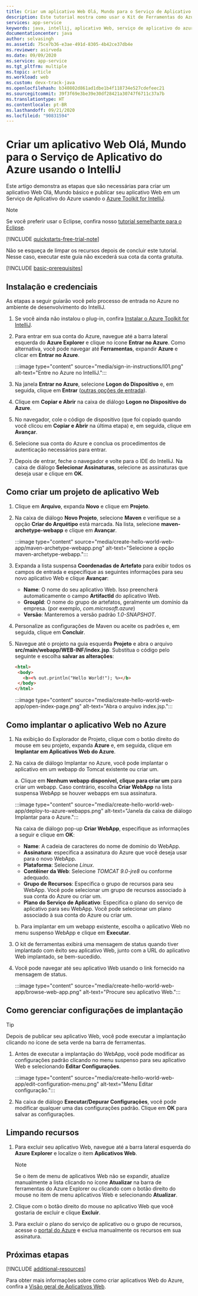 ```yaml
---
title: Criar um aplicativo Web Olá, Mundo para o Serviço de Aplicativo do Azure usando o IntelliJ
description: Este tutorial mostra como usar o Kit de Ferramentas do Azure para IntelliJ para criar um aplicativo Web Hello World para o Azure.
services: app-service
keywords: java, intellij, aplicativo Web, serviço de aplicativo do azure, olá, mundo, início rápido
documentationcenter: java
author: selvasingh
ms.assetid: 75ce7b36-e3ae-491d-8305-4b42ce37db4e
ms.reviewer: asirveda
ms.date: 09/09/2020
ms.service: app-service
ms.tgt_pltfrm: multiple
ms.topic: article
ms.workload: web
ms.custom: devx-track-java
ms.openlocfilehash: b340802d861ad1dbe1b4f118734e527cdefeec21
ms.sourcegitcommit: 39f3f69e3be39e30df28421a30747f6711c37a7b
ms.translationtype: HT
ms.contentlocale: pt-BR
ms.lasthandoff: 09/21/2020
ms.locfileid: "90831594"
---
```

# <a name="create-a-hello-world-web-app-for-azure-app-service-using-intellij"></a>Criar um aplicativo Web Olá, Mundo para o Serviço de Aplicativo do Azure usando o IntelliJ

Este artigo demonstra as etapas que são necessárias para criar um aplicativo Web Olá, Mundo básico e publicar seu aplicativo Web em um Serviço de Aplicativo do Azure usando o [Azure Toolkit for IntelliJ](https://plugins.jetbrains.com/plugin/8053).

> [!NOTE]
>
> Se você preferir usar o Eclipse, confira nosso [tutorial semelhante para o Eclipse][eclipse-hello-world].
>
>[!INCLUDE [quickstarts-free-trial-note](includes/quickstarts-free-trial-note.md)]
>
> Não se esqueça de limpar os recursos depois de concluir este tutorial. Nesse caso, executar este guia não excederá sua cota da conta gratuita.
>

[!INCLUDE [basic-prerequisites](includes/basic-prerequisites.md)]

## <a name="installation-and-sign-in"></a>Instalação e credenciais

As etapas a seguir guiarão você pelo processo de entrada no Azure no ambiente de desenvolvimento do IntelliJ.

1. Se você ainda não instalou o plug-in, confira [Instalar o Azure Toolkit for IntelliJ](installation.md).

1. Para entrar em sua conta do Azure, navegue até a barra lateral esquerda do **Azure Explorer** e clique no ícone **Entrar no Azure**. Como alternativa, você pode navegar até **Ferramentas**, expandir **Azure** e clicar em **Entrar no Azure**.

   :::image type="content" source="media/sign-in-instructions/I01.png" alt-text="Entre no Azure no IntelliJ."::: 

1. Na janela **Entrar no Azure**, selecione **Logon do Dispositivo** e, em seguida, clique em **Entrar** ([outras opções de entrada](sign-in-instructions.md)).

1. Clique em **Copiar e Abrir** na caixa de diálogo **Logon no Dispositivo do Azure**.

1. No navegador, cole o código de dispositivo (que foi copiado quando você clicou em **Copiar e Abrir** na última etapa) e, em seguida, clique em **Avançar**.

1. Selecione sua conta do Azure e conclua os procedimentos de autenticação necessários para entrar.

1. Depois de entrar, feche o navegador e volte para o IDE do IntelliJ. Na caixa de diálogo **Selecionar Assinaturas**, selecione as assinaturas que deseja usar e clique em **OK**.

## <a name="creating-a-new-web-app-project"></a>Como criar um projeto de aplicativo Web

1. Clique em **Arquivo**, expanda **Novo** e clique em **Projeto**.

1. Na caixa de diálogo **Novo Projeto**, selecione **Maven** e verifique se a opção **Criar do Arquétipo** está marcada. Na lista, selecione **maven-archetype-webapp** e clique em **Avançar**.

   :::image type="content" source="media/create-hello-world-web-app/maven-archetype-webapp.png" alt-text="Selecione a opção maven-archetype-webapp."::: 

1. Expanda a lista suspensa **Coordenadas de Artefato** para exibir todos os campos de entrada e especifique as seguintes informações para seu novo aplicativo Web e clique **Avançar**:

   * **Name**: O nome do seu aplicativo Web. Isso preencherá automaticamente o campo **ArtifactId** do aplicativo Web.
   * **GroupId**: O nome do grupo de artefatos, geralmente um domínio da empresa. (por exemplo, *com.microsoft.azure*)
   * **Versão**: Manteremos a versão padrão *1.0-SNAPSHOT*.

1. Personalize as configurações de Maven ou aceite os padrões e, em seguida, clique em **Concluir**.

1. Navegue até o projeto na guia esquerda **Projeto** e abra o arquivo **src/main/webapp/WEB-INF/index.jsp**. Substitua o código pelo seguinte e escolha **salvar as alterações**:

   ```html
   <html>
    <body>
      <b><% out.println("Hello World!"); %></b>
    </body>
   </html>
   ```
   :::image type="content" source="media/create-hello-world-web-app/open-index-page.png" alt-text="Abra o arquivo index.jsp.":::

## <a name="deploying-web-app-to-azure"></a>Como implantar o aplicativo Web no Azure

1. Na exibição do Explorador de Projeto, clique com o botão direito do mouse em seu projeto, expanda **Azure** e, em seguida, clique em **Implantar em Aplicativos Web do Azure**.

1. Na caixa de diálogo Implantar no Azure, você pode implantar o aplicativo em um webapp do Tomcat existente ou criar um.

   a. Clique em **Nenhum webapp disponível, clique para criar um** para criar um webapp. Caso contrário, escolha **Criar WebApp** na lista suspensa WebApp se houver webapps em sua assinatura.

      :::image type="content" source="media/create-hello-world-web-app/deploy-to-azure-webapps.png" alt-text="Janela da caixa de diálogo Implantar para o Azure.":::

   Na caixa de diálogo pop-up **Criar WebApp**, especifique as informações a seguir e clique em **OK**: 

      * **Name**: A cadeia de caracteres do nome de domínio do WebApp.
      * **Assinatura**: especifica a assinatura do Azure que você deseja usar para o novo WebApp.
      * **Plataforma**: Selecione *Linux*.
      * **Contêiner da Web**: Selecione *TOMCAT 9.0-jre8* ou conforme adequado.
      * **Grupo de Recursos**: Especifica o grupo de recursos para seu WebApp. Você pode selecionar um grupo de recursos associado à sua conta do Azure ou criar um.
      * **Plano do Serviço de Aplicativo**: Especifica o plano do serviço de aplicativo para seu WebApp. Você pode selecionar um plano associado à sua conta do Azure ou criar um.

   b. Para implantar em um webapp existente, escolha o aplicativo Web no menu suspenso WebApp e clique em **Executar**.

1. O kit de ferramentas exibirá uma mensagem de status quando tiver implantado com êxito seu aplicativo Web, junto com a URL do aplicativo Web implantado, se bem-sucedido.

1. Você pode navegar até seu aplicativo Web usando o link fornecido na mensagem de status.

   :::image type="content" source="media/create-hello-world-web-app/browse-web-app.png" alt-text="Procure seu aplicativo Web.":::

## <a name="managing-deploy-configurations"></a>Como gerenciar configurações de implantação

> [!TIP]
> Depois de publicar seu aplicativo Web, você pode executar a implantação clicando no ícone de seta verde na barra de ferramentas.

1. Antes de executar a implantação do WebApp, você pode modificar as configurações padrão clicando no menu suspenso para seu aplicativo Web e selecionando **Editar Configurações**.

   :::image type="content" source="media/create-hello-world-web-app/edit-configuration-menu.png" alt-text="Menu Editar configuração.":::

1. Na caixa de diálogo **Executar/Depurar Configurações**, você pode modificar qualquer uma das configurações padrão. Clique em **OK** para salvar as configurações.

## <a name="cleaning-up-resources"></a>Limpando recursos

1. Para excluir seu aplicativo Web, navegue até a barra lateral esquerda do **Azure Explorer** e localize o item **Aplicativos Web**. 

   > [!NOTE]
   > Se o item de menu de aplicativos Web não se expandir, atualize manualmente a lista clicando no ícone **Atualizar** na barra de ferramentas do Azure Explorer ou clicando com o botão direito do mouse no item de menu aplicativos Web e selecionando **Atualizar**.

1. Clique com o botão direito do mouse no aplicativo Web que você gostaria de excluir e clique **Excluir**.

1. Para excluir o plano do serviço de aplicativo ou o grupo de recursos, acesse o [portal do Azure](https://portal.azure.com) e exclua manualmente os recursos em sua assinatura.

## <a name="next-steps"></a>Próximas etapas

[!INCLUDE [additional-resources](includes/additional-resources.md)]

Para obter mais informações sobre como criar aplicativos Web do Azure, confira a [Visão geral de Aplicativos Web].

<!-- URL List -->

[Azure Toolkit for IntelliJ]: /azure/developer/java/tookit-for-intellij
[Azure Toolkit for Eclipse]: /azure/developer/java/tookit-for-eclipse
[eclipse-hello-world]: ../toolkit-for-eclipse/create-hello-world-web-app.md
[Visão geral de Aplicativos Web]: /azure/app-service/app-service-web-overview
[Apache Tomcat]: http://tomcat.apache.org/
[Jetty]: http://www.eclipse.org/jetty/
[Legacy Version]: create-hello-world-web-app-legacy-version.md
[intelliJ-sign-in-instructions]: sign-in-instructions.md

<!-- IMG List -->
[marketplace]:media/create-hello-world-web-app/marketplace.png
[file-new-project]: media/create-hello-world-web-app/file-new-project.png
[maven-archetype-webapp]: media/create-hello-world-web-app/maven-archetype-webapp.png
[groupid-and-artifactid]: media/create-hello-world-web-app/groupid-and-artifactid.png
[maven-options]: media/create-hello-world-web-app/maven-options.png
[project-name]: media/create-hello-world-web-app/project-name.png
[open-index-page]: media/create-hello-world-web-app/open-index-page.png
[edit-index-page]: media/create-hello-world-web-app/edit-index-page.png
[deploy-to-azure-menu]: media/create-hello-world-web-app/run-on-web-app-menu.png
[deploy-to-azure-dialog]: media/create-hello-world-web-app/run-on-web-app-dialog.png
[deploy-to-existing-webapp]: media/create-hello-world-web-app/deploy-to-existing-webapp.png
[create-new-web-app-dialog]: media/create-hello-world-web-app/create-new-web-app-dialog.png
[successfully-deployed]: media/create-hello-world-web-app/successfully-deployed.png
[browse-web-app]: media/create-hello-world-web-app/browse-web-app.png
[edit-configuration-menu]: media/create-hello-world-web-app/edit-configuration-menu.png
[edit-configuration-dialog]: media/create-hello-world-web-app/edit-configuration-dialog.png
[clean-resources]: media/create-hello-world-web-app/clean-resource.png
